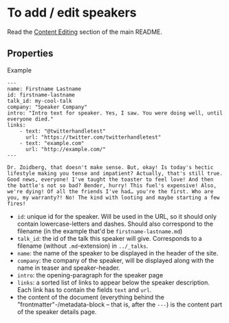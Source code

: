 # To add / edit speakers

Read the [Content Editing](../../README.md#content-editing) section of the main README.

## Properties

Example

    ---
    name: Firstname Lastname
    id: firstname-lastname
    talk_id: my-cool-talk
    company: "Speaker Company"
    intro: "Intro text for speaker. Yes, I saw. You were doing well, until everyone died."
    links:
        - text: "@twitterhandletest"
          url: "https://twitter.com/twitterhandletest"
        - text: "example.com"
          url: "http://example.com/"
    ---

    Dr. Zoidberg, that doesn't make sense. But, okay! Is today's hectic lifestyle making you tense and impatient? Actually, that's still true. Good news, everyone! I've taught the toaster to feel love! And then the battle's not so bad? Bender, hurry! This fuel's expensive! Also, we're dying! Of all the friends I've had… you're the first. Who are you, my warranty?! No! The kind with looting and maybe starting a few fires!

 - `id`: unique id for the speaker.
   Will be used in the URL, so it should only contain lowercase-letters
   and dashes. Should also correspond to the filename (in the example that'd be `firstname-lastname.md`)
 - `talk_id`: the id of the talk this speaker will give. Corresponds to a filename (without `.md`-extension) in `../_talks`.
 - `name`: the name of the speaker to be displayed in the header of the site.
 - `company`: the company of the speaker, will be displayed along with the name in teaser and speaker-header.
 - `intro`: the opening-paragraph for the speaker page
 - `links`: a sorted list of links to appear below the speaker description. Each link has to contain the fields `text` and `url`.
 - the content of the document (everything behind the "frontmatter"-/metadata-block – that is, after the `---`) is the content part of the speaker details page.
